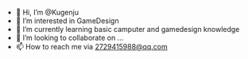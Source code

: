- 👋 Hi, I’m @Kugenju
- 👀 I’m interested in GameDesign
- 🌱 I’m currently learning basic camputer and gamedesign knowledge
- 💞️ I’m looking to collaborate on ...
- 📫 How to reach me via 2729415988@qq.com

<!---
Kugenju/Kugenju is a ✨ special ✨ repository because its `README.md` (this file) appears on your GitHub profile.
You can click the Preview link to take a look at your changes.
--->
